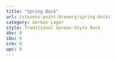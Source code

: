 ```yaml
---
title: "Spring Bock"
url: /stevens-point-brewery/spring-bock/
category: German Lager
style: Traditional German-Style Bock
abv: 0
ibu: 0
srm: 0
upc: 0
---
```


